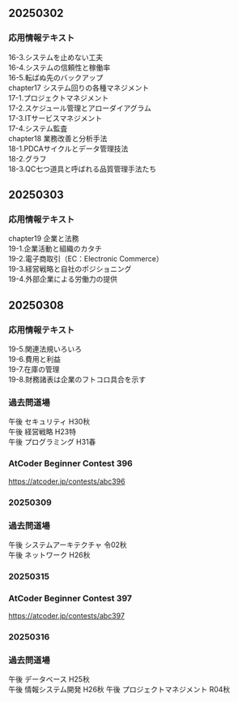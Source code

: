 ## 20250302
### 応用情報テキスト
16-3.システムを止めない工夫  
16-4.システムの信頼性と稼働率  
16-5.転ばぬ先のバックアップ  
chapter17 システム回りの各種マネジメント  
17-1.プロジェクトマネジメント  
17-2.スケジュール管理とアローダイアグラム  
17-3.ITサービスマネジメント  
17-4.システム監査  
chapter18 業務改善と分析手法  
18-1.PDCAサイクルとデータ管理技法  
18-2.グラフ  
18-3.QC七つ道具と呼ばれる品質管理手法たち  

## 20250303
### 応用情報テキスト
chapter19 企業と法務  
19-1.企業活動と組織のカタチ  
19-2.電子商取引（EC：Electronic Commerce）  
19-3.経営戦略と自社のポジショニング  
19-4.外部企業による労働力の提供  

## 20250308
### 応用情報テキスト
19-5.関連法規いろいろ  
19-6.費用と利益  
19-7.在庫の管理  
19-8.財務諸表は企業のフトコロ具合を示す  
### 過去問道場
午後 セキュリティ H30秋  
午後 経営戦略 H23特  
午後 プログラミング H31春  
### AtCoder Beginner Contest 396
https://atcoder.jp/contests/abc396  

### 20250309
### 過去問道場
午後 システムアーキテクチャ 令02秋  
午後 ネットワーク H26秋  

### 20250315
### AtCoder Beginner Contest 397
https://atcoder.jp/contests/abc397  

### 20250316
### 過去問道場
午後 データベース H25秋  
午後 情報システム開発 H26秋
午後 プロジェクトマネジメント R04秋  
